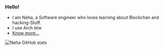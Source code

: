 ### Hello!

<!--
**NehaK745/NehaK745** is a ✨ _special_ ✨ repository because its `README.md` (this file) appears on your GitHub profile.

Here are some ideas to get you started:

- 🔭 I’m currently working on ...
- 🌱 I’m currently learning ...
- 👯 I’m looking to collaborate on ...
- 🤔 I’m looking for help with ...
- 💬 Ask me about ...
- 📫 How to reach me: ...
- 😄 Pronouns: ...
- ⚡ Fun fact: ...
-->



* I am Neha, a Software engineer who loves learning about Blockchan and hacking-Stuff.
* I use Arch btw
* [Know more...](https://serene-piroshki-5a65b8.netlify.app)




![Neha GitHub stats](https://github-readme-stats.vercel.app/api?username=NehaK745&show_icons=true&theme=radical)
 
